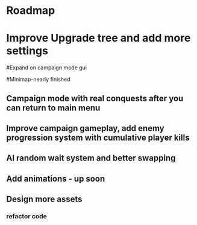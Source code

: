 # Roadmap

# Improve Upgrade tree and add more settings

#Expand on campaign mode gui

#Minimap-nearly finished

## Campaign mode with real conquests after you can return to main menu

## Improve campaign gameplay, add enemy progression system with cumulative player kills

## AI random wait system and better swapping

## Add animations - up soon

## Design more assets

### refactor code
